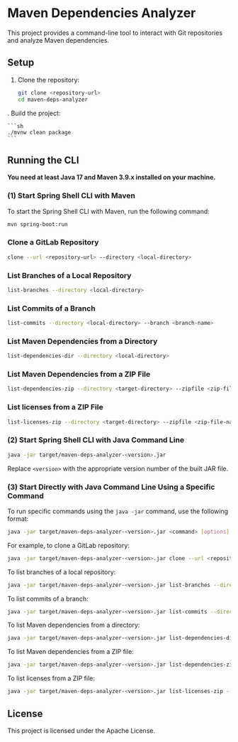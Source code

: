 # Maven Dependencies Analyzer

This project provides a command-line tool to interact with Git repositories and analyze Maven dependencies.

## Setup

1. Clone the repository:

    ```sh
    git clone <repository-url>
    cd maven-deps-analyzer
    ```

. Build the project:

    ```sh
    ./mvnw clean package
    ```

## Running the CLI

**You need at least Java 17 and Maven 3.9.x installed on your machine.**

### (1) Start Spring Shell CLI with Maven

To start the Spring Shell CLI with Maven, run the following command:

```sh
mvn spring-boot:run
```

### Clone a GitLab Repository

```sh
clone --url <repository-url> --directory <local-directory>
```

### List Branches of a Local Repository

```sh
list-branches --directory <local-directory>
```

### List Commits of a Branch

```sh
list-commits --directory <local-directory> --branch <branch-name>
```

### List Maven Dependencies from a Directory

```sh
list-dependencies-dir --directory <local-directory>
```

### List Maven Dependencies from a ZIP File

```sh
list-dependencies-zip --directory <target-directory> --zipfile <zip-file-name>
```

### List licenses from a ZIP File

```sh
list-licenses-zip --directory <target-directory> --zipfile <zip-file-name>
```

### (2) Start Spring Shell CLI with Java Command Line

```sh
java -jar target/maven-deps-analyzer-<version>.jar
```

Replace `<version>` with the appropriate version number of the built JAR file.

### (3) Start Directly with Java Command Line Using a Specific Command

To run specific commands using the `java -jar` command, use the following format:

```sh
java -jar target/maven-deps-analyzer-<version>.jar <command> [options]
```

For example, to clone a GitLab repository:

```sh
java -jar target/maven-deps-analyzer-<version>.jar clone --url <repository-url> --directory <local-directory>
```

To list branches of a local repository:

```sh
java -jar target/maven-deps-analyzer-<version>.jar list-branches --directory <local-directory>
```

To list commits of a branch:

```sh
java -jar target/maven-deps-analyzer-<version>.jar list-commits --directory <local-directory> --branch <branch-name>
```

To list Maven dependencies from a directory:

```sh
java -jar target/maven-deps-analyzer-<version>.jar list-dependencies-dir --directory <local-directory>
```

To list Maven dependencies from a ZIP file:

```sh
java -jar target/maven-deps-analyzer-<version>.jar list-dependencies-zip --directory <target-directory> --zipfile <zip-file-name>
```

To list licenses from a ZIP file:

```sh
java -jar target/maven-deps-analyzer-<version>.jar list-licenses-zip --directory <target-directory> --zipfile <zip-file-name>
```

## License

This project is licensed under the Apache License.
